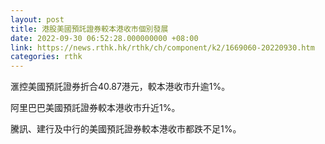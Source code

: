 ```yaml
---
layout: post
title: 港股美國預託證券較本港收市個別發展
date: 2022-09-30 06:52:28.000000000 +08:00
link: https://news.rthk.hk/rthk/ch/component/k2/1669060-20220930.htm
categories: rthk
---
```


滙控美國預託證券折合40.87港元，較本港收市升逾1%。

阿里巴巴美國預託證券較本港收市升近1%。

騰訊、建行及中行的美國預託證券較本港收市都跌不足1%。
